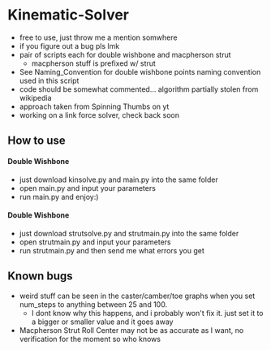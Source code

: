 # Kinematic-Solver

* free to use, just throw me a mention somwhere
* if you figure out a bug pls lmk
* pair of scripts each for double wishbone and macpherson strut
  * macpherson stuff is prefixed w/ strut
* See Naming_Convention for double wishbone points naming convention used in this script
* code should be somewhat commented... algorithm partially stolen from wikipedia
* approach taken from Spinning Thumbs on yt
* working on a link force solver, check back soon

## How to use
#### Double Wishbone
* just download kinsolve.py and main.py into the same folder
* open main.py and input your parameters
* run main.py and enjoy:)
#### Double Wishbone
* just download strutsolve.py and strutmain.py into the same folder
* open strutmain.py and input your parameters
* run strutmain.py and then send me what errors you get

## Known bugs
* weird stuff can be seen in the caster/camber/toe graphs when you set num_steps to anything between 25 and 100.
  * I dont know why this happens, and i probably won't fix it. just set it to a bigger or smaller value and it goes away
 * Macpherson Strut Roll Center may not be as accurate as I want, no verification for the moment so who knows
